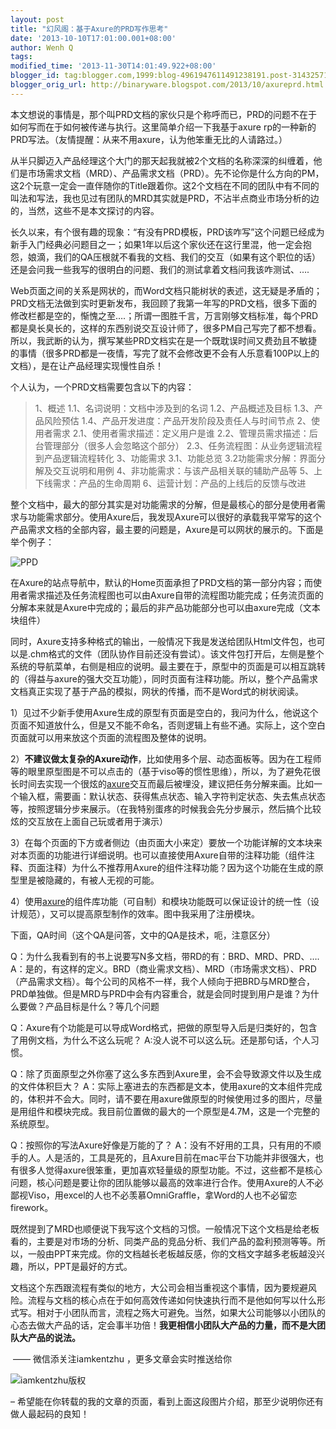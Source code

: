 ```yaml
---
layout: post
title: "幻风阁：基于Axure的PRD写作思考"
date: '2013-10-10T17:01:00.001+08:00'
author: Wenh Q
tags:
modified_time: '2013-11-30T14:01:49.922+08:00'
blogger_id: tag:blogger.com,1999:blog-4961947611491238191.post-3143257157063828160
blogger_orig_url: http://binaryware.blogspot.com/2013/10/axureprd.html
---
```


本文想说的事情是，那个叫PRD文档的家伙只是个称呼而已，PRD的问题不在于如何写而在于如何被传递与执行。这里简单介绍一下我基于axure
rp的一种新的PRD写法。（友情提醒：从来不用axure，认为他笨重无比的人请路过。）

从半只脚迈入产品经理这个大门的那天起我就被2个文档的名称深深的纠缠着，他们是市场需求文档（MRD）、产品需求文档（PRD）。先不论你是什么方向的PM，这2个玩意一定会一直伴随你的Title跟着你。这2个文档在不同的团队中有不同的叫法和写法，我也见过有团队的MRD其实就是PRD，不沾半点商业市场分析的边的，当然，这些不是本文探讨的内容。

长久以来，有个很有趣的现象：“有没有PRD模板，PRD该咋写”这个问题已经成为新手入门经典必问题目之一；如果1年以后这个家伙还在这行里混，他一定会抱怨，娘滴，我们的QA压根就不看我的文档、我们的交互（如果有这个职位的话）还是会问我一些我写的很明白的问题、我们的测试拿着文档问我该咋测试、….

Web页面之间的关系是网状的，而Word文档只能树状的表述，这无疑是矛盾的；PRD文档无法做到实时更新发布，我回顾了我第一年写的PRD文档，很多下面的修改栏都是空的，惭愧之至….；所谓一图胜千言，万言刚够文档标准，每个PRD都是臭长臭长的，这样的东西别说交互设计师了，很多PM自己写完了都不想看。所以，我武断的认为，撰写某些PRD文档实在是一个既耽误时间又费劲且不敏捷的事情（很多PRD都是一夜情，写完了就不会修改更不会有人乐意看100P以上的文档），是在让产品经理实现慢性自杀！

个人认为，一个PRD文档需要包含以下的内容：

> 1、概述
> 1.1、名词说明：文档中涉及到的名词
> 1.2、产品概述及目标
> 1.3、产品风险预估
> 1.4、产品开发进度：产品开发阶段及责任人与时间节点
> 2、使用者需求
> 2.1、使用者需求描述：定义用户是谁
> 2.2、管理员需求描述：后台管理部分（很多人会忽略这个部分）
> 2.3、任务流程图：从业务逻辑流程到产品逻辑流程转化
> 3、功能需求
> 3.1、功能总览
> 3.2功能需求分解：界面分解及交互说明和用例
> 4、非功能需求：与该产品相关联的辅助产品等
> 5、上下线需求：产品的生命周期
> 6、运营计划：产品的上线后的反馈与改进

整个文档中，最大的部分其实是对功能需求的分解，但是最核心的部分是使用者需求与功能需求部分。使用Axure后，我发现Axure可以很好的承载我平常写的这个产品需求文档的全部内容，最主要的问题是，Axure是可以网状的展示的。下面是举个例子：

![](http://www.ikent.me/blog/wp-content/uploads/2010/08/PPD.jpg "PPD")

在Axure的站点导航中，默认的Home页面承担了PRD文档的第一部分内容；而使用者需求描述及任务流程图也可以由Axure自带的流程图功能完成；任务流页面的分解本来就是Axure中完成的；最后的非产品功能部分也可以由axure完成（文本块组件）

同时，Axure支持多种格式的输出，一般情况下我是发送给团队Html文件包，也可以是.chm格式的文件（团队协作目前还没有尝试）。该文件包打开后，左侧是整个系统的导航菜单，右侧是相应的说明。最主要在于，原型中的页面是可以相互跳转的（得益与axure的强大交互功能），同时页面有注释功能。所以，整个产品需求文档真正实现了基于产品的模拟，网状的传播，而不是Word式的树状阅读。

1）见过不少新手使用Axure生成的原型有页面是空白的，我问为什么，他说这个页面不知道放什么，但是又不能不命名，否则逻辑上有些不通。实际上，这个空白页面就可以用来放这个页面的流程图及整体的说明。

2）**不建议做太复杂的Axure动作**，比如使用多个层、动态面板等。因为在工程师等的眼里原型图是不可以点击的（基于viso等的惯性思维），所以，为了避免花很长时间去实现一个很炫的[axure](http://www.ikent.me/blog/tag/axure)交互而最后被埋没，建议把任务分解来画。比如一个输入框，需要画：默认状态、获得焦点状态、输入字符判定状态、失去焦点状态等，按照逻辑分步来展示。（在我特别蛋疼的时候我会先分步展示，然后搞个比较炫的交互放在上面自己玩或者用于演示）

3）在每个页面的下方或者侧边（由页面大小来定）要放一个功能详解的文本块来对本页面的功能进行详细说明。也可以直接使用Axure自带的注释功能（组件注释、页面注释）为什么不推荐用Axure的组件注释功能？因为这个功能在生成的原型里是被隐藏的，有被人无视的可能。

4）使用[axure](http://www.ikent.me/blog/tag/axure)的组件库功能（可自制）和模块功能既可以保证设计的统一性（设计规范），又可以提高原型制作的效率。图中我采用了注册模块。

下面，QA时间（这个QA是问答，文中的QA是技术，呃，注意区分）

Q：为什么我看到有的书上说要写N多文档，带RD的有：BRD、MRD、PRD、….
A：是的，有这样的定义。BRD（商业需求文档）、MRD（市场需求文档）、PRD（产品需求文档）。每个公司的风格不一样，我个人倾向于把BRD与MRD整合，PRD单独做。但是MRD与PRD中会有内容重合，就是会同时提到用户是谁？为什么要做？产品目标是什么？等几个问题

Q：Axure有个功能是可以导成Word格式，把做的原型导入后是归类好的，包含了用例文档，为什么不这么玩呢？
A:没人说不可以这么玩。还是那句话，个人习惯。

Q：除了页面原型之外你塞了这么多东西到Axure里，会不会导致源文件以及生成的文件体积巨大？
A：实际上塞进去的东西都是文本，使用axure的文本组件完成的，体积并不会大。同时，请不要在用axure做原型的时候使用过多的图片，尽量是用组件和模块完成。我目前位置做的最大的一个原型是4.7M，这是一个完整的系统原型。

Q：按照你的写法Axure好像是万能的了？
A：没有不好用的工具，只有用的不顺手的人。人是活的，工具是死的，且Axure目前在mac平台下功能并非很强大，也有很多人觉得axure很笨重，更加喜欢轻量级的原型功能。不过，这些都不是核心问题，核心问题是要让你的团队能够以最高的效率进行合作。使用Axure的人不必鄙视Viso，用excel的人也不必羡慕OmniGraffle，拿Word的人也不必留恋firework。

既然提到了MRD也顺便说下我写这个文档的习惯。一般情况下这个文档是给老板看的，主要是对市场的分析、同类产品的竞品分析、我们产品的盈利预测等等。所以，一般由PPT来完成。你的文档越长老板越反感，你的文档文字越多老板越没兴趣，所以，PPT是最好的方式。

文档这个东西跟流程有类似的地方，大公司会相当重视这个事情，因为要规避风险。流程与文档的核心点在于如何高效传递如何快速执行而不是他如何写以什么形式写。相对于小团队而言，流程之殇大可避免。当然，如果大公司能够以小团队的心态去做大产品的话，定会事半功倍！**我更相信小团队大产品的力量，而不是大团队大产品的说法。**

 —— 微信添关注iamkentzhu ，更多文章会实时推送给你

![iamkentzhu版权](http://ww4.sinaimg.cn/mw690/04c1843fgw1e297x88t5tj.jpg)

–
希望能在你转载的我的文章的页面，看到上面这段图片介绍，那至少说明你还有做人最起码的良知！
